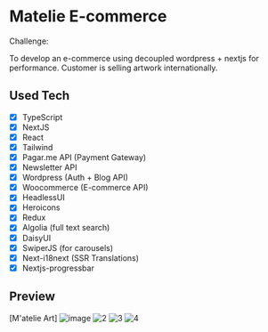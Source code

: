 # Matelie E-commerce

Challenge:

To develop an e-commerce using decoupled wordpress + nextjs for performance. Customer is selling artwork internationally.


## Used Tech
- [x] TypeScript
- [x] NextJS
- [x] React
- [x] Tailwind
- [x] Pagar.me API (Payment Gateway)
- [x] Newsletter API 
- [x] Wordpress (Auth + Blog API)
- [x] Woocommerce (E-commerce API)
- [x] HeadlessUI
- [x] Heroicons
- [x] Redux
- [x] Algolia (full text search)
- [x] DaisyUI
- [x] SwiperJS (for carousels)
- [x] Next-i18next (SSR Translations)
- [x] Nextjs-progressbar

## Preview

[M'atelie Art]
![image](https://user-images.githubusercontent.com/83284629/194661208-2c8eb9cb-8dcd-4da0-8dd6-4148b0372d91.png)
![2](https://user-images.githubusercontent.com/83284629/235158254-852f35cf-b345-42a6-ae7a-e12a974c75ef.png)
![3](https://user-images.githubusercontent.com/83284629/235158265-efbd628f-0980-4654-a30d-59a6bf303b01.png)
![4](https://user-images.githubusercontent.com/83284629/235158270-7cddc6e1-01fe-46a0-b487-784168d2bc94.png)
